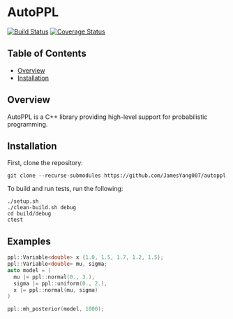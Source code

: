 # AutoPPL

[![Build Status](https://travis-ci.org/JamesYang007/autoppl.svg?branch=master)](https://travis-ci.org/JamesYang007/autoppl)
[![Coverage Status](https://coveralls.io/repos/github/JamesYang007/autoppl/badge.svg?branch=master)](https://coveralls.io/github/JamesYang007/autoppl?branch=master)

## Table of Contents

- [Overview](#overview)
- [Installation](#installation)

## Overview

AutoPPL is a C++ library providing high-level support for probabilistic programming.

## Installation

First, clone the repository:

```
git clone --recurse-submodules https://github.com/JamesYang007/autoppl
```

To build and run tests, run the following:
```
./setup.sh
./clean-build.sh debug
cd build/debug
ctest
```

## Examples

```cpp
ppl::Variable<double> x {1.0, 1.5, 1.7, 1.2, 1.5};
ppl::Variable<double> mu, sigma;
auto model = (
  mu |= ppl::normal(0., 3.),
  sigma |= ppl::uniform(0., 2.),
  x |= ppl::normal(mu, sigma)
)

ppl::mh_posterior(model, 1000);
```
